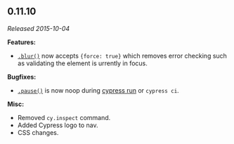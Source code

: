 ## 0.11.10

_Released 2015-10-04_

**Features:**

- [`.blur()`](/api/commands/blur) now accepts `{force: true}` which removes
  error checking such as validating the element is urrently in focus.

**Bugfixes:**

- [`.pause()`](/api/commands/pause) is now noop during
  [cypress run](/guides/guides/command-line#cypress-run) or `cypress ci`.

**Misc:**

- Removed `cy.inspect` command.
- Added Cypress logo to nav.
- CSS changes.
